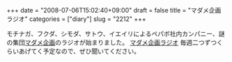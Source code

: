 +++
date = "2008-07-06T15:02:40+09:00"
draft = false
title = "マダメ企画ラジオ"
categories = ["diary"]
slug = "2212"
+++

モチナガ、フクダ、シモダ、サトウ、イエイリによるペパボ社内カンパニー、謎の集団<a href="http://madame-kikaku.com" target="_blank">マダメ企画</a>のラジオが始まりました。
<a href="http://madame-kikaku.jugem.jp/" target="_blank">マダメ企画ラジオ</a>
毎週二つずつくらいあげてく予定なので、ぜひ聞いてください。
